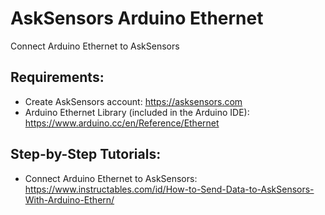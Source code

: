 # AskSensors Arduino Ethernet
Connect Arduino Ethernet to AskSensors

Requirements:
- 
- Create AskSensors account: https://asksensors.com
- Arduino Ethernet Library (included in the Arduino IDE): https://www.arduino.cc/en/Reference/Ethernet

Step-by-Step Tutorials:
- 
- Connect Arduino Ethernet to AskSensors: https://www.instructables.com/id/How-to-Send-Data-to-AskSensors-With-Arduino-Ethern/

